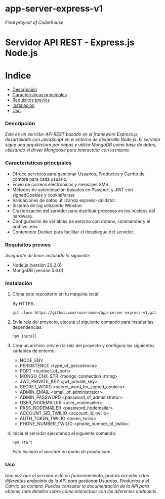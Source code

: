 # app-server-express-v1
_Final proyect of Coderhouse_

# Servidor API REST - Express.js Node.js

# Indice

- [Descripción](#descripción)
- [Características principales](#características-principales)
- [Requisitos previos](#requisitos-previos)
- [Instalación](#instalación)
- [Uso](#uso)

### Descripción
_Este es un servidor API REST basado en el framework Express.js, desarrollado con JavaScript en el entorno de desarrollo Node.js. El servidor sigue una arquitectura por capas y utiliza MongoDB como base de datos, utilizando el driver Mongoose para interactuar con la misma._

### Características principales

- Ofrece servicios para gestionar Usuarios, Productos y Carrito de compra para cada usuario.
- Envío de correos electrónicos y mensajes SMS.
- Métodos de autenticación basados en Passport y JWT con signedCookies y cookieParser.
- Validaciones de datos utilizando express-validator.
- Sistema de log utilizando Winston.
- Clusterización del servidor para distribuir procesos en los núcleos del hardware.
- Configuración de variables de entorno con dotenv, commander y el archivo .env.
- Contenedor Docker para facilitar el despliegue del servidor.

### Requisitos previos

_Asegúrate de tener instalado lo siguiente:_

- Node.js (versión 20.2.0)
- MongoDB (versión 5.6.0)

### Instalación

1. Clona este repositorio en tu máquina local.

   By HTTPS:
   
   `git clone https://github.com/<username>/app-server-express-v1.git`
   
3. En la raíz del proyecto, ejecuta el siguiente comando para instalar las dependencias:

   `npm install`

4. Crea un archivo .env en la raíz del proyecto y configura las siguientes variables de entorno:
   
    * NODE_ENV <environment>
    * PERSISTENCE <type_of_persistence>
    * PORT <number_of_port>
    * MONGO_CNX_STR <mongo_connection_string>
    * JWT_PRIVATE_KEY <jwt_private_key>
    * SECRET_WORD <secret_word_for_signed_cookies>
    * ADMIN_EMAIL <email_of_administrator>
    * ADMIN_PASSWORD <password_of_administrator>
    * USER_NODEMAILER <user_nodemailer>
    * PASS_NODEMAILER <password_nodemailer>
    * ACCOUNT_SID_TWILIO <account_id_twilio>
    * AUTH_TOKEN_TWILIO <token_twilio>
    * PHONE_NUMBER_TWILIO <phone_number_of_twilio>
  
5. Inicia el servidor ejecutando el siguiente comando:

   `npm start`

   _Esto iniciará el servidor en modo de producción._

### Uso

_Una vez que el servidor esté en funcionamiento, podrás acceder a los diferentes endpoints de la API para gestionar Usuarios, Productos y el Carrito de compra. Puedes consultar la documentación de la API para obtener más detalles sobre cómo interactuar con los diferentes endpoints._

